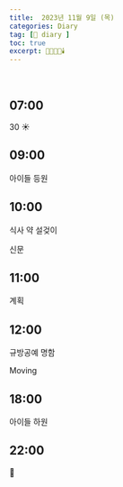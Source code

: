 ```yaml
---
title:  2023년 11월 9일 (목)
categories: Diary
tag: [📒 diary ]
toc: true
excerpt: 🤸🏻🏃🏻🕯️
---
```

​
## 07:00

30 ☀️

## 09:00

아이들 등원

## 10:00

식사 약 설겆이

신문

## 11:00

계획

## 12:00

규방공예 명함

Moving

## 18:00

아이들 하원

## 22:00

🌙

<br><br><br>